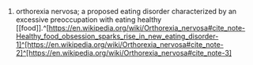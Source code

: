 1. orthorexia nervosa; a proposed eating disorder characterized by an excessive preoccupation with eating healthy [[food]].^[https://en.wikipedia.org/wiki/Orthorexia_nervosa#cite_note-Healthy_food_obsession_sparks_rise_in_new_eating_disorder-1]^[https://en.wikipedia.org/wiki/Orthorexia_nervosa#cite_note-2]^[https://en.wikipedia.org/wiki/Orthorexia_nervosa#cite_note-3]